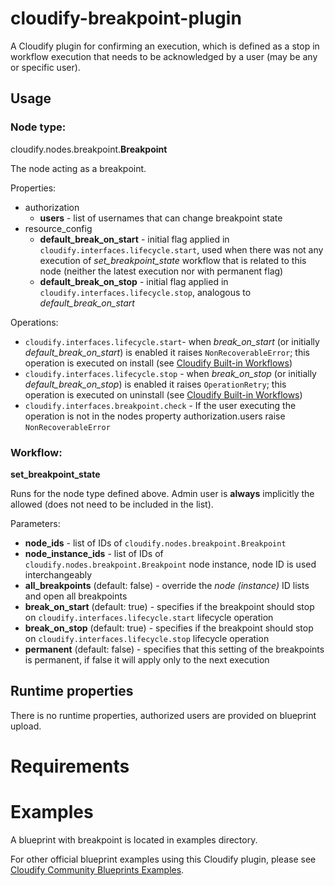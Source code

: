 # cloudify-breakpoint-plugin

A Cloudify plugin for confirming an execution, which is defined as a stop in workflow execution that needs to be acknowledged by a user (may be any or specific user).

## Usage

### Node type:

cloudify.nodes.breakpoint.**Breakpoint**

The node acting as a breakpoint. 

Properties:
- authorization
    - **users** - list of usernames that can change breakpoint state
- resource_config
    - **default_break_on_start** - initial flag applied in `cloudify.interfaces.lifecycle.start`, used when there was not any execution of _set_breakpoint_state_ workflow that is related to this node (neither the latest execution nor with permanent flag)
    - **default_break_on_stop** - initial flag applied in `cloudify.interfaces.lifecycle.stop`, analogous to _default_break_on_start_

Operations:
- `cloudify.interfaces.lifecycle.start`- when _break_on_start_ (or initially _default_break_on_start_) is enabled it raises `NonRecoverableError`; this operation is executed on install (see [Cloudify Built-in Workflows](https://docs.cloudify.co/latest/working_with/workflows/built-in-workflows/))
- `cloudify.interfaces.lifecycle.stop` - when _break_on_stop_ (or initially _default_break_on_stop_) is enabled it raises `OperationRetry`; this operation is executed on uninstall (see [Cloudify Built-in Workflows](https://docs.cloudify.co/latest/working_with/workflows/built-in-workflows/))
- `cloudify.interfaces.breakpoint.check` - If the user executing the operation is not in the nodes property authorization.users raise `NonRecoverableError`

### Workflow:

**set_breakpoint_state** 

Runs for the node type defined above. Admin user is **always** implicitly the allowed (does not need to be included in the list).

Parameters:

- **node_ids** - list of IDs of `cloudify.nodes.breakpoint.Breakpoint`
- **node_instance_ids** - list of IDs of `cloudify.nodes.breakpoint.Breakpoint` node instance, node ID is used interchangeably
- **all_breakpoints** (default: false) - override the _node (instance)_ ID lists and open all breakpoints
- **break_on_start**  (default: true) - specifies if the breakpoint should stop on `cloudify.interfaces.lifecycle.start` lifecycle operation
- **break_on_stop** (default: true) - specifies if the breakpoint should stop on `cloudify.interfaces.lifecycle.stop` lifecycle operation
- **permanent** (default: false) - specifies that this setting of the breakpoints is permanent, if false it will apply only to the next execution


## Runtime properties
There is no runtime properties, authorized users are provided on blueprint upload.

# Requirements

# Examples
A blueprint with breakpoint is located in examples directory.

For other official blueprint examples using this Cloudify plugin, please see [Cloudify Community Blueprints Examples](https://github.com/cloudify-community/blueprint-examples/).